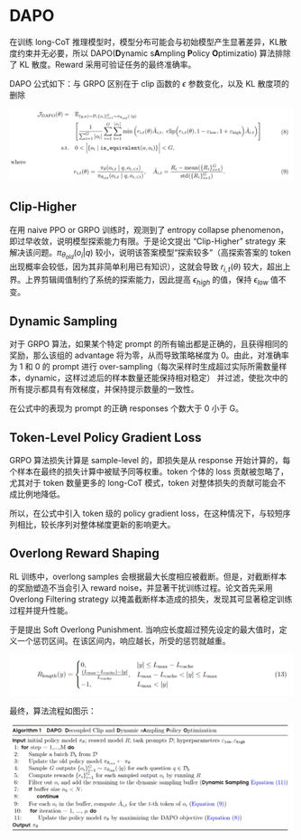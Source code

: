 # DAPO

在训练 long-CoT 推理模型时，模型分布可能会与初始模型产生显著差异，KL散度约束并无必要，所以 DAPO(**D**ynamic s**A**mpling **P**olicy **O**ptimizatio) 算法排除了 KL 散度。Reward 采用可验证任务的最终准确率。

DAPO 公式如下：与 GRPO 区别在于 clip 函数的 $\epsilon$ 参数变化，以及 KL 散度项的删除

![image-20250816211325904](./DAPO.assets/image-20250816211325904.png)

## Clip-Higher

在用 naive PPO or GRPO 训练时，观测到了 entropy collapse phenomenon，即过早收敛，说明模型探索能力有限。于是论文提出 “Clip-Higher” strategy 来解决该问题。${\pi_{\theta_{old}}}(o_i|q)$ 较小，说明该答案模型“探索较多”（高探索答案的 token 出现概率会较低，因为其非简单利用已有知识），这就会导致 $r_{i,t}(\theta)$ 较大，超出上界。上界剪辑阈值制约了系统的探索能力，因此提高 $\epsilon_{high}$ 的值，保持 $\epsilon_{low}$ 值不变。

## Dynamic Sampling

对于 GRPO 算法，如果某个特定 prompt 的所有输出都是正确的，且获得相同的奖励，那么该组的 advantage 将为零，从而导致策略梯度为 0。由此，对准确率为 1 和 0 的 prompt 进行 over-sampling（每次采样时生成超过实际所需数量样本，dynamic，这样过滤后的样本数量还能保持相对稳定） 并过滤，使批次中的所有提示都具有有效梯度，并保持提示数量的一致性。

在公式中的表现为 prompt 的正确 responses 个数大于 0 小于 G。

## Token-Level Policy Gradient Loss

GRPO 算法损失计算是 sample-level 的，即损失是从 response 开始计算的，每个样本在最终的损失计算中被赋予同等权重。token 个体的 loss 贡献被忽略了，尤其对于 token 数量更多的 long-CoT 模式，token 对整体损失的贡献可能会不成比例地降低。

所以，在公式中引入 token 级的 policy gradient loss，在这种情况下，与较短序列相比，较长序列对整体梯度更新的影响更大。

## Overlong Reward Shaping

RL 训练中，overlong samples 会根据最大长度相应被截断。但是，对截断样本的奖励塑造不当会引入 reward noise，并显著干扰训练过程。论文首先采用 Overlong Filtering strategy 以掩盖截断样本造成的损失，发现其可显著稳定训练过程并提升性能。

于是提出 Soft Overlong Punishment. 当响应长度超过预先设定的最大值时，定义一个惩罚区间。在该区间内，响应越长，所受的惩罚就越重。

![image-20250817161955944](./DAPO.assets/image-20250817161955944.png)

最终，算法流程如图示：

![image-20250817162443434](./DAPO.assets/image-20250817162443434.png)











